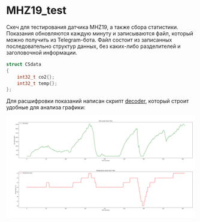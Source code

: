 # MHZ19_test

Скеч для тестирования датчика MHZ19, а также сбора статистики. Показания обновляются каждую минуту и записываются файл, который можно получить из Telegram-бота. Файл состоит из записанных последовательно структур данных, без каких-либо разделителей и заголовочной информации.

```cpp
struct CSdata
{
    int32_t co2{};
    int32_t temp{};
};
```

Для расшифровки показаний написан скрипт [decoder](./src/decoder/decoder.py), который строит удобные для анализа графики:

![chart](./screenshots/day_in_classroom.png)
